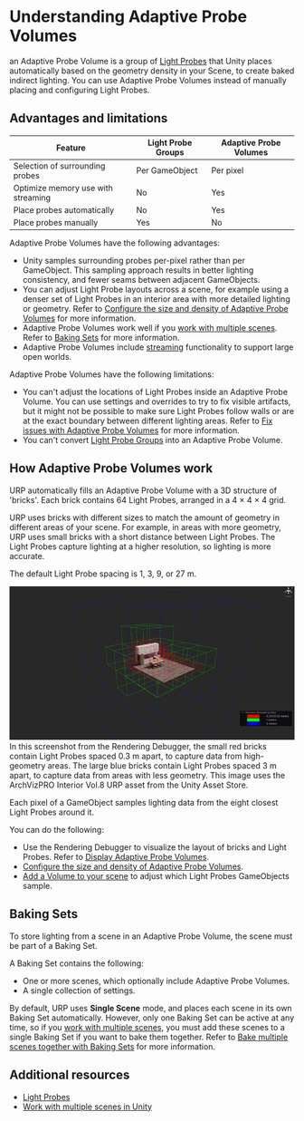 # Understanding Adaptive Probe Volumes

an Adaptive Probe Volume is a group of [Light Probes](https://docs.unity3d.com/Manual/LightProbes.html) that Unity places automatically based on the geometry density in your Scene, to create baked indirect lighting. You can use Adaptive Probe Volumes instead of manually placing and configuring Light Probes.

## Advantages and limitations

| **Feature** | **Light Probe Groups** | **Adaptive Probe Volumes** |
|---|---|---|
| Selection of surrounding probes | Per GameObject | Per pixel |
| Optimize memory use with streaming | No | Yes |
| Place probes automatically | No | Yes  |
| Place probes manually |  Yes  | No |

Adaptive Probe Volumes have the following advantages:

- Unity samples surrounding probes per-pixel rather than per GameObject. This sampling approach results in better lighting consistency, and fewer seams between adjacent GameObjects.
- You can adjust Light Probe layouts across a scene, for example using a denser set of Light Probes in an interior area with more detailed lighting or geometry. Refer to [Configure the size and density of Adaptive Probe Volumes](probevolumes-changedensity.md) for more information.
- Adaptive Probe Volumes work well if you [work with multiple scenes](https://docs.unity3d.com/Manual/MultiSceneEditing.html). Refer to [Baking Sets](probevolumes-concept.md#baking-sets) for more information.
- Adaptive Probe Volumes include [streaming](probevolumes-streaming.md) functionality to support large open worlds.

Adaptive Probe Volumes have the following limitations:

- You can't adjust the locations of Light Probes inside an Adaptive Probe Volume. You can use settings and overrides to try to fix visible artifacts, but it might not be possible to make sure Light Probes follow walls or are at the exact boundary between different lighting areas. Refer to [Fix issues with Adaptive Probe Volumes](probevolumes-fixissues.md) for more information.
- You can't convert [Light Probe Groups](https://docs.unity3d.com/Manual/LightProbes.html) into an Adaptive Probe Volume.

## How Adaptive Probe Volumes work

URP automatically fills an Adaptive Probe Volume with a 3D structure of 'bricks'. Each brick contains 64 Light Probes, arranged in a 4 × 4 × 4 grid.

URP uses bricks with different sizes to match the amount of geometry in different areas of your scene. For example, in areas with more geometry, URP uses small bricks with a short distance between Light Probes. The Light Probes capture lighting at a higher resolution, so lighting is more accurate.

The default Light Probe spacing is 1, 3, 9, or 27 m.

![](Images/probe-volumes/probevolumes-debug-displayprobebricks2.PNG)<br/>
In this screenshot from the Rendering Debugger, the small red bricks contain Light Probes spaced 0.3 m apart, to capture data from high-geometry areas. The large blue bricks contain Light Probes spaced 3 m apart, to capture data from areas with less geometry. This image uses the ArchVizPRO Interior Vol.8 URP asset from the Unity Asset Store.

Each pixel of a GameObject samples lighting data from the eight closest Light Probes around it.

You can do the following:

- Use the Rendering Debugger to visualize the layout of bricks and Light Probes. Refer to [Display Adaptive Probe Volumes](probevolumes-showandadjust.md).
- [Configure the size and density of Adaptive Probe Volumes](probevolumes-changedensity.md).
- [Add a Volume to your scene](probevolumes-fixissues.md#volume) to adjust which Light Probes GameObjects sample.

<a name="baking-sets"></a>
## Baking Sets

To store lighting from a scene in an Adaptive Probe Volume, the scene must be part of a Baking Set.

A Baking Set contains the following:

- One or more scenes, which optionally include Adaptive Probe Volumes.
- A single collection of settings.

By default, URP uses **Single Scene** mode, and places each scene in its own Baking Set automatically. However, only one Baking Set can be active at any time, so if you [work with multiple scenes](https://docs.unity3d.com/Manual/MultiSceneEditing.html), you must add these scenes to a single Baking Set if you want to bake them together. Refer to [Bake multiple scenes together with Baking Sets](probevolumes-usebakingsets.md) for more information.

## Additional resources

* [Light Probes](https://docs.unity3d.com/Manual/LightProbes.html)
* [Work with multiple scenes in Unity](https://docs.unity3d.com/Documentation/Manual/MultiSceneEditing.html)
